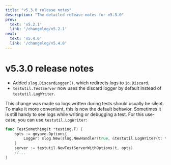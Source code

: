 ```yaml
---
title: "v5.3.0 release notes"
description: "The detailed release notes for v5.3.0"
prev:
  text: 'v5.2.1'
  link: '/changelog/v5.2.1'
next:
  text: 'v5.4.0'
  link: '/changelog/v5.4.0'
---
```


# v5.3.0 release notes

- Added `slog.DiscardLogger()`, which redirects logs to `io.Discard`.
- `testutil.TestServer` now uses the discard logger by default instead of `testutil.LogWriter`.

This change was made so logs written during tests should usually be silent. To make it more convenient, this is now the default behavior. Sometimes it is still handy to see logs while writing or debugging a test. For this use-case, you can use `testutil.LogWriter`:
```go
func TestSomething(t *testing.T) {
	opts := goyave.Options{
		Logger: slog.New(slog.NewHandler(true, &testutil.LogWriter{t: t})),
	}
	server := testutil.NewTestServerWithOptions(t, opts)
	//...
}
```